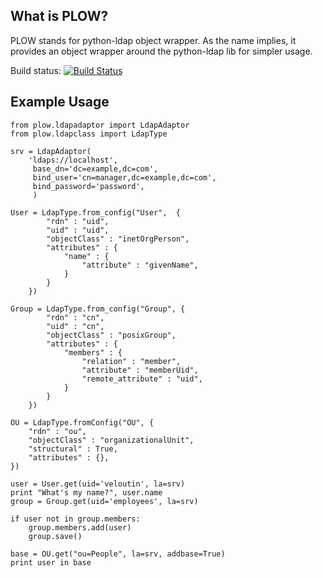 ## What is PLOW? ##

PLOW stands for python-ldap object wrapper. As the name implies, it provides
an object wrapper around the python-ldap lib for simpler usage.

Build status: [![Build Status](https://travis-ci.org/veloutin/plow.png)](https://travis-ci.org/veloutin/plow)

## Example Usage ##


    from plow.ldapadaptor import LdapAdaptor
    from plow.ldapclass import LdapType

    srv = LdapAdaptor(
        'ldaps://localhost',
         base_dn='dc=example,dc=com',
         bind_user='cn=manager,dc=example,dc=com',
         bind_password='password',
         )

    User = LdapType.from_config("User",  {
            "rdn" : "uid",
            "uid" : "uid",
            "objectClass" : "inetOrgPerson",
            "attributes" : {
                "name" : {
                    "attribute" : "givenName",
                }
            }
        })

    Group = LdapType.from_config("Group", {
            "rdn" : "cn",
            "uid" : "cn",
            "objectClass" : "posixGroup",
            "attributes" : {
                "members" : {
                    "relation" : "member",
                    "attribute" : "memberUid",
                    "remote_attribute" : "uid",
                }
            }
        })

    OU = LdapType.fromConfig("OU", {
        "rdn" : "ou",
        "objectClass" : "organizationalUnit",
        "structural" : True,
        "attributes" : {},
    })

    user = User.get(uid='veloutin', la=srv)
    print "What's my name?", user.name
    group = Group.get(uid='employees', la=srv)

    if user not in group.members:
        group.members.add(user)
        group.save()

    base = OU.get("ou=People", la=srv, addbase=True)
    print user in base
